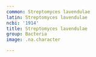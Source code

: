 ```yaml
---
common: Streptomyces lavendulae
latin: Streptomyces lavendulae
ncbi: '1914'
title: Streptomyces lavendulae
group: Bacteria
image: .na.character

---
```

